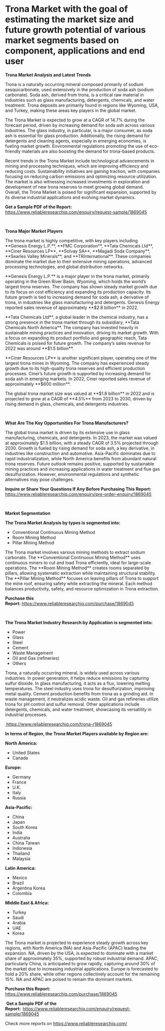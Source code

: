 <p><h1>Trona Market with the goal of estimating the market size and future growth potential of various market segments based on component, applications and end user</h1></p><p><strong>Trona Market Analysis and Latest Trends</strong></p>
<p><p>Trona is a naturally occurring mineral composed primarily of sodium sesquicarbonate, used extensively in the production of soda ash (sodium carbonate). Soda ash, derived from trona, is a critical raw material in industries such as glass manufacturing, detergents, chemicals, and water treatment. Trona deposits are primarily found in regions like Wyoming, USA, and Turkey, making these areas key players in the global market.</p><p>The Trona Market is expected to grow at a CAGR of 14.7% during the forecast period, driven by increasing demand for soda ash across various industries. The glass industry, in particular, is a major consumer, as soda ash is essential for glass production. Additionally, the rising demand for detergents and cleaning agents, especially in emerging economies, is fueling market growth. Environmental regulations promoting the use of eco-friendly materials are also boosting the demand for trona-based products.</p><p>Recent trends in the Trona Market include technological advancements in mining and processing techniques, which are improving efficiency and reducing costs. Sustainability initiatives are gaining traction, with companies focusing on reducing carbon emissions and optimizing resource utilization. The market is also witnessing increased investments in exploration and development of new trona reserves to meet growing global demand. Overall, the Trona Market is poised for significant expansion, supported by its diverse industrial applications and evolving market dynamics.</p></p>
<p><strong>Get a Sample PDF of the Report:&nbsp;</strong> <a href="https://www.reliableresearchiq.com/enquiry/request-sample/1869045?utm_campaign=2121&utm_medium=2&utm_source=Github&utm_content=ia&utm_term=25012025&utm_id=trona">https://www.reliableresearchiq.com/enquiry/request-sample/1869045</a></p>
<p>&nbsp;</p>
<p><strong>Trona Major Market Players</strong></p>
<p><p>The trona market is highly competitive, with key players including **Genesis Energy L.P.**, **FMC Corporation**, **Tata Chemicals Ltd**, **Ciner Resources LP**, **Solvay SA**, **Magadi Soda Company**, **Searles Valley Minerals**, and **TRInternational**. These companies dominate the market due to their extensive mining operations, advanced processing technologies, and global distribution networks.</p><p>**Genesis Energy L.P.** is a major player in the trona market, primarily operating in the Green River Basin, Wyoming, which holds the world’s largest trona reserves. The company has shown steady market growth due to its focus on cost efficiency and expanding its production capacity. Its future growth is tied to increasing demand for soda ash, a derivative of trona, in industries like glass manufacturing and detergents. Genesis Energy reported sales revenue of approximately **$2.8 billion** in 2022.</p><p>**Tata Chemicals Ltd**, a global leader in the chemical industry, has a strong presence in the trona market through its subsidiary, **Tata Chemicals North America**. The company has invested heavily in sustainable mining practices and innovation, driving its market growth. With a focus on expanding its product portfolio and geographic reach, Tata Chemicals is poised for future growth. The company’s sales revenue for 2022 was around **$1.5 billion**.</p><p>**Ciner Resources LP** is another significant player, operating one of the largest trona mines in Wyoming. The company has experienced steady growth due to its high-quality trona reserves and efficient production processes. Ciner’s future growth is supported by increasing demand for soda ash in emerging markets. In 2022, Ciner reported sales revenue of approximately **$600 million**.</p><p>The global trona market size was valued at **$1.8 billion** in 2022 and is projected to grow at a CAGR of **4.5%** from 2023 to 2030, driven by rising demand in glass, chemicals, and detergents industries.</p></p>
<p>&nbsp;</p>
<p><strong>What Are The Key Opportunities For Trona Manufacturers?</strong></p>
<p><p>The global trona market is driven by its extensive use in glass manufacturing, chemicals, and detergents. In 2023, the market was valued at approximately $1.5 billion, with a steady CAGR of 3.5% projected through 2030. Growth is fueled by rising demand for soda ash, a key derivative, in industries like construction and automotive. Asia-Pacific dominates due to rapid industrialization, while North America benefits from abundant natural trona reserves. Future outlook remains positive, supported by sustainable mining practices and increasing applications in water treatment and flue gas desulfurization. However, environmental regulations and synthetic alternatives may pose challenges.</p></p>
<p><strong>Inquire or Share Your Questions If Any Before Purchasing This Report:</strong> <a href="https://www.reliableresearchiq.com/enquiry/pre-order-enquiry/1869045?utm_campaign=2121&utm_medium=2&utm_source=Github&utm_content=ia&utm_term=25012025&utm_id=trona">https://www.reliableresearchiq.com/enquiry/pre-order-enquiry/1869045</a></p>
<p>&nbsp;</p>
<p><strong>Market Segmentation</strong></p>
<p><strong>The Trona Market Analysis by types is segmented into:</strong></p>
<p><ul><li>Conventional Continuous Mining Method</li><li>Room Mining Method</li><li>Pillar Mining Method</li></ul></p>
<p><p>The Trona market involves various mining methods to extract sodium carbonate. The **Conventional Continuous Mining Method** uses continuous miners to cut and load Trona efficiently, ideal for large-scale operations. The **Room Mining Method** creates rooms separated by pillars, allowing systematic extraction while maintaining structural stability. The **Pillar Mining Method** focuses on leaving pillars of Trona to support the mine roof, ensuring safety while extracting the mineral. Each method balances productivity, safety, and resource optimization in Trona extraction.</p></p>
<p><strong>Purchase this Report:&nbsp;</strong><a href="https://www.reliableresearchiq.com/purchase/1869045?utm_campaign=2121&utm_medium=2&utm_source=Github&utm_content=ia&utm_term=25012025&utm_id=trona">https://www.reliableresearchiq.com/purchase/1869045</a></p>
<p>&nbsp;</p>
<p><strong>The Trona Market Industry Research by Application is segmented into:</strong></p>
<p><ul><li>Power</li><li>Glass</li><li>Steel</li><li>Cement</li><li>Waste Management</li><li>Oil and Gas (refineries)</li><li>Others</li></ul></p>
<p><p>Trona, a naturally occurring mineral, is widely used across various industries. In power generation, it helps reduce emissions by capturing sulfur dioxide. In glass manufacturing, it acts as a flux, lowering melting temperatures. The steel industry uses trona for desulfurization, improving metal quality. Cement production benefits from trona as a grinding aid. In waste management, it neutralizes acidic waste. Oil and gas refineries utilize trona for pH control and sulfur removal. Other applications include detergents, chemicals, and water treatment, showcasing its versatility in industrial processes.</p></p>
<p><a href="https://www.reliableresearchiq.com/trona-r1869045?utm_campaign=2121&utm_medium=2&utm_source=Github&utm_content=ia&utm_term=25012025&utm_id=trona">&nbsp;https://www.reliableresearchiq.com/trona-r1869045</a></p>
<p><strong>In terms of Region, the Trona Market Players available by Region are:</strong></p>
<p>
    <p> <strong> North America: </strong>
        <ul>
            <li>United States</li>
            <li>Canada</li>
        </ul>
        </p> 
    <p> <strong> Europe: </strong>
        <ul>
            <li>Germany</li>
            <li>France</li>
            <li>U.K.</li>
            <li>Italy</li>
            <li>Russia</li>
        </ul>
        </p> 
    <p> <strong> Asia-Pacific: </strong>
        <ul>
            <li>China</li>
            <li>Japan</li>
            <li>South Korea</li>
            <li>India</li>
            <li>Australia</li>
            <li>China Taiwan</li>
            <li>Indonesia</li>
            <li>Thailand</li>
            <li>Malaysia</li>
        </ul>
        </p> 
    <p> <strong> Latin America: </strong>
        <ul>
            <li>Mexico</li>
            <li>Brazil</li>
            <li>Argentina Korea</li>
            <li>Colombia</li>
        </ul>
        </p> 
    <p> <strong> Middle East & Africa: </strong>
        <ul>
            <li>Turkey</li>
            <li>Saudi</li>
            <li>Arabia</li>
            <li>UAE</li>
            <li>Korea</li>
        </ul>
    </p>
    </p>
<p><p>The Trona market is projected to experience steady growth across key regions, with North America (NA) and Asia-Pacific (APAC) leading the expansion. NA, driven by the USA, is expected to dominate with a market share of approximately 35%, supported by robust industrial demand. APAC, particularly China, is anticipated to grow rapidly, capturing around 30% of the market due to increasing industrial applications. Europe is forecasted to hold a 20% share, while other regions collectively account for the remaining 15%. NA and APAC are poised to remain the dominant markets.</p></p>
<p><strong>Purchase this Report: </strong><a href="https://www.reliableresearchiq.com/purchase/1869045?utm_campaign=2121&utm_medium=2&utm_source=Github&utm_content=ia&utm_term=25012025&utm_id=trona">https://www.reliableresearchiq.com/purchase/1869045</a></p>
<p>&nbsp;<strong>Get a Sample PDF of the Report:&nbsp;&nbsp;</strong><a href="https://www.reliableresearchiq.com/enquiry/request-sample/1869045?utm_campaign=2121&utm_medium=2&utm_source=Github&utm_content=ia&utm_term=25012025&utm_id=trona">https://www.reliableresearchiq.com/enquiry/request-sample/1869045</a></p>
<p><strong></strong></p>
<p>Check more reports on <a href="https://www.reliableresearchiq.com/?utm_campaign=2121&utm_medium=2&utm_source=Github&utm_content=ia&utm_term=25012025&utm_id=trona">https://www.reliableresearchiq.com/</a></p>